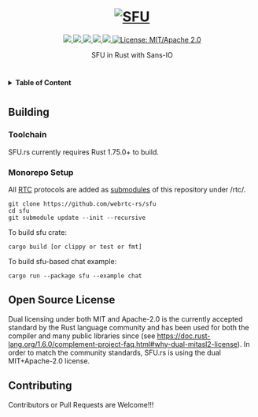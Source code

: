 <h1 align="center">
 <a href="https://sfu.rs"><img src="https://raw.githubusercontent.com/webrtc-rs/sfu/master/docs/sfu-rs.jpg" alt="SFU"></a>
 <br>
</h1>
<p align="center">
 <a href="https://github.com/webrtc-rs/sfu/actions"> 
  <img src="https://github.com/webrtc-rs/sfu/workflows/cargo/badge.svg?branch=master">
 </a> 
 <a href="https://codecov.io/gh/webrtc-rs/sfu"> 
  <img src="https://codecov.io/gh/webrtc-rs/sfu/branch/master/graph/badge.svg">
 </a>
 <a href="https://deps.rs/repo/github/webrtc-rs/sfu"> 
  <img src="https://deps.rs/repo/github/webrtc-rs/sfu/status.svg">
 </a>
 <a href="https://crates.io/crates/sfu"> 
  <img src="https://img.shields.io/crates/v/sfu.svg">
 </a> 
 <a href="https://docs.rs/sfu"> 
  <img src="https://docs.rs/sfu/badge.svg">
 </a>
 <a href="https://doc.rust-lang.org/1.6.0/complement-project-faq.html#why-dual-mitasl2-license">
  <img src="https://img.shields.io/badge/license-MIT%2FApache--2.0-blue" alt="License: MIT/Apache 2.0">
 </a>
</p>
<p align="center">
 SFU in Rust with Sans-IO
</p>

#

<details>
<summary><b>Table of Content</b></summary>

- [Building](#building)
    - [Toolchain](#toolchain)
    - [Monorepo Setup](#monorepo-setup)
- [Open Source License](#open-source-license)
- [Contributing](#contributing)
</details>

#

## Building

### Toolchain

SFU.rs currently requires Rust 1.75.0+ to build.

### Monorepo Setup

All [RTC](https://github.com/webrtc-rs/rtc/) protocols are added as [submodules](https://git-scm.com/book/en/v2/Git-Tools-Submodules) of this repository under /rtc/.

```
git clone https://github.com/webrtc-rs/sfu
cd sfu
git submodule update --init --recursive
```

To build sfu crate:

```
cargo build [or clippy or test or fmt]
```

To build sfu-based chat example:

```
cargo run --package sfu --example chat
```

## Open Source License
Dual licensing under both MIT and Apache-2.0 is the currently accepted standard by the Rust language community and has been used for both the compiler and many public libraries since (see https://doc.rust-lang.org/1.6.0/complement-project-faq.html#why-dual-mitasl2-license). In order to match the community standards, SFU.rs is using the dual MIT+Apache-2.0 license.

## Contributing
Contributors or Pull Requests are Welcome!!!